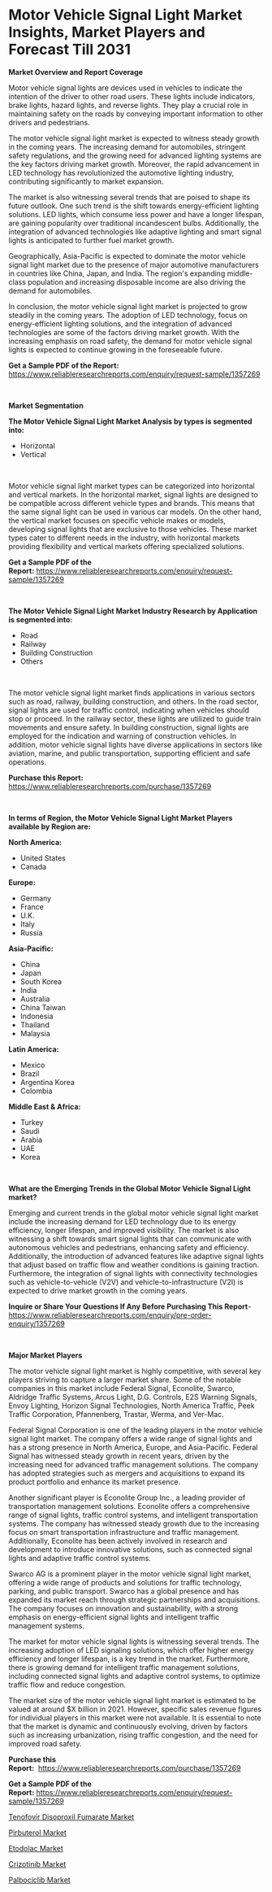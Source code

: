 <p><h1>Motor Vehicle Signal Light Market Insights, Market Players and Forecast Till 2031</h1></p><p><strong>Market Overview and Report Coverage</strong></p>
<p><p>Motor vehicle signal lights are devices used in vehicles to indicate the intention of the driver to other road users. These lights include indicators, brake lights, hazard lights, and reverse lights. They play a crucial role in maintaining safety on the roads by conveying important information to other drivers and pedestrians.</p><p>The motor vehicle signal light market is expected to witness steady growth in the coming years. The increasing demand for automobiles, stringent safety regulations, and the growing need for advanced lighting systems are the key factors driving market growth. Moreover, the rapid advancement in LED technology has revolutionized the automotive lighting industry, contributing significantly to market expansion.</p><p>The market is also witnessing several trends that are poised to shape its future outlook. One such trend is the shift towards energy-efficient lighting solutions. LED lights, which consume less power and have a longer lifespan, are gaining popularity over traditional incandescent bulbs. Additionally, the integration of advanced technologies like adaptive lighting and smart signal lights is anticipated to further fuel market growth.</p><p>Geographically, Asia-Pacific is expected to dominate the motor vehicle signal light market due to the presence of major automotive manufacturers in countries like China, Japan, and India. The region's expanding middle-class population and increasing disposable income are also driving the demand for automobiles.</p><p>In conclusion, the motor vehicle signal light market is projected to grow steadily in the coming years. The adoption of LED technology, focus on energy-efficient lighting solutions, and the integration of advanced technologies are some of the factors driving market growth. With the increasing emphasis on road safety, the demand for motor vehicle signal lights is expected to continue growing in the foreseeable future.</p></p>
<p><strong>Get a Sample PDF of the Report:</strong> <a href="https://www.reliableresearchreports.com/enquiry/request-sample/1357269">https://www.reliableresearchreports.com/enquiry/request-sample/1357269</a></p>
<p>&nbsp;</p>
<p><strong>Market Segmentation</strong></p>
<p><strong>The Motor Vehicle Signal Light Market Analysis by types is segmented into:</strong></p>
<p><ul><li>Horizontal</li><li>Vertical</li></ul></p>
<p>&nbsp;</p>
<p><p>Motor vehicle signal light market types can be categorized into horizontal and vertical markets. In the horizontal market, signal lights are designed to be compatible across different vehicle types and brands. This means that the same signal light can be used in various car models. On the other hand, the vertical market focuses on specific vehicle makes or models, developing signal lights that are exclusive to those vehicles. These market types cater to different needs in the industry, with horizontal markets providing flexibility and vertical markets offering specialized solutions.</p></p>
<p><strong>Get a Sample PDF of the Report:</strong>&nbsp;<a href="https://www.reliableresearchreports.com/enquiry/request-sample/1357269">https://www.reliableresearchreports.com/enquiry/request-sample/1357269</a></p>
<p>&nbsp;</p>
<p><strong>The Motor Vehicle Signal Light Market Industry Research by Application is segmented into:</strong></p>
<p><ul><li>Road</li><li>Railway</li><li>Building Construction</li><li>Others</li></ul></p>
<p>&nbsp;</p>
<p><p>The motor vehicle signal light market finds applications in various sectors such as road, railway, building construction, and others. In the road sector, signal lights are used for traffic control, indicating when vehicles should stop or proceed. In the railway sector, these lights are utilized to guide train movements and ensure safety. In building construction, signal lights are employed for the indication and warning of construction vehicles. In addition, motor vehicle signal lights have diverse applications in sectors like aviation, marine, and public transportation, supporting efficient and safe operations.</p></p>
<p><strong>Purchase this Report:</strong>&nbsp; <a href="https://www.reliableresearchreports.com/purchase/1357269">https://www.reliableresearchreports.com/purchase/1357269</a></p>
<p>&nbsp;</p>
<p><strong>In terms of Region, the Motor Vehicle Signal Light Market Players available by Region are:</strong></p>
<p>
    <p> <strong> North America: </strong>
        <ul>
            <li>United States</li>
            <li>Canada</li>
        </ul>
        </p> 
    <p> <strong> Europe: </strong>
        <ul>
            <li>Germany</li>
            <li>France</li>
            <li>U.K.</li>
            <li>Italy</li>
            <li>Russia</li>
        </ul>
        </p> 
    <p> <strong> Asia-Pacific: </strong>
        <ul>
            <li>China</li>
            <li>Japan</li>
            <li>South Korea</li>
            <li>India</li>
            <li>Australia</li>
            <li>China Taiwan</li>
            <li>Indonesia</li>
            <li>Thailand</li>
            <li>Malaysia</li>
        </ul>
        </p> 
    <p> <strong> Latin America: </strong>
        <ul>
            <li>Mexico</li>
            <li>Brazil</li>
            <li>Argentina Korea</li>
            <li>Colombia</li>
        </ul>
        </p> 
    <p> <strong> Middle East & Africa: </strong>
        <ul>
            <li>Turkey</li>
            <li>Saudi</li>
            <li>Arabia</li>
            <li>UAE</li>
            <li>Korea</li>
        </ul>
    </p>
    </p>
<p>&nbsp;</p>
<p><strong>What are the Emerging Trends in the Global Motor Vehicle Signal Light market?</strong></p>
<p><p>Emerging and current trends in the global motor vehicle signal light market include the increasing demand for LED technology due to its energy efficiency, longer lifespan, and improved visibility. The market is also witnessing a shift towards smart signal lights that can communicate with autonomous vehicles and pedestrians, enhancing safety and efficiency. Additionally, the introduction of advanced features like adaptive signal lights that adjust based on traffic flow and weather conditions is gaining traction. Furthermore, the integration of signal lights with connectivity technologies such as vehicle-to-vehicle (V2V) and vehicle-to-infrastructure (V2I) is expected to drive market growth in the coming years.</p></p>
<p><strong>Inquire or Share Your Questions If Any Before Purchasing This Report</strong>- <a href="https://www.reliableresearchreports.com/enquiry/pre-order-enquiry/1357269">https://www.reliableresearchreports.com/enquiry/pre-order-enquiry/1357269</a></p>
<p>&nbsp;</p>
<p><strong>Major Market Players</strong></p>
<p><p>The motor vehicle signal light market is highly competitive, with several key players striving to capture a larger market share. Some of the notable companies in this market include Federal Signal, Econolite, Swarco, Aldridge Traffic Systems, Arcus Light, D.G. Controls, E2S Warning Signals, Envoy Lighting, Horizon Signal Technologies, North America Traffic, Peek Traffic Corporation, Pfannenberg, Trastar, Werma, and Ver-Mac.</p><p>Federal Signal Corporation is one of the leading players in the motor vehicle signal light market. The company offers a wide range of signal lights and has a strong presence in North America, Europe, and Asia-Pacific. Federal Signal has witnessed steady growth in recent years, driven by the increasing need for advanced traffic management solutions. The company has adopted strategies such as mergers and acquisitions to expand its product portfolio and enhance its market presence.</p><p>Another significant player is Econolite Group Inc., a leading provider of transportation management solutions. Econolite offers a comprehensive range of signal lights, traffic control systems, and intelligent transportation systems. The company has witnessed steady growth due to the increasing focus on smart transportation infrastructure and traffic management. Additionally, Econolite has been actively involved in research and development to introduce innovative solutions, such as connected signal lights and adaptive traffic control systems.</p><p>Swarco AG is a prominent player in the motor vehicle signal light market, offering a wide range of products and solutions for traffic technology, parking, and public transport. Swarco has a global presence and has expanded its market reach through strategic partnerships and acquisitions. The company focuses on innovation and sustainability, with a strong emphasis on energy-efficient signal lights and intelligent traffic management systems.</p><p>The market for motor vehicle signal lights is witnessing several trends. The increasing adoption of LED signaling solutions, which offer higher energy efficiency and longer lifespan, is a key trend in the market. Furthermore, there is growing demand for intelligent traffic management solutions, including connected signal lights and adaptive control systems, to optimize traffic flow and reduce congestion.</p><p>The market size of the motor vehicle signal light market is estimated to be valued at around $X billion in 2021. However, specific sales revenue figures for individual players in this market were not available. It is essential to note that the market is dynamic and continuously evolving, driven by factors such as increasing urbanization, rising traffic congestion, and the need for improved road safety.</p></p>
<p><strong>Purchase this Report:</strong>&nbsp;&nbsp;<a href="https://www.reliableresearchreports.com/purchase/1357269">https://www.reliableresearchreports.com/purchase/1357269</a></p>
<p></p>
<p><strong>Get a Sample PDF of the Report:</strong>&nbsp;<a href="https://www.reliableresearchreports.com/enquiry/request-sample/1357269">https://www.reliableresearchreports.com/enquiry/request-sample/1357269</a></p>
<p><p><a href="https://medium.com/@tiannathiel2023/tenofovir-disoproxil-fumarate-market-insight-market-trends-growth-forecasted-from-2023-to-2030-0446ff0b72f3">Tenofovir Disoproxil Fumarate Market</a></p><p><a href="https://medium.com/@tiannathiel2023/pirbuterol-market-size-cagr-trends-2024-2030-adebaeee62e9">Pirbuterol Market</a></p><p><a href="https://medium.com/@tiannathiel2023/etodolac-market-research-report-its-history-and-forecast-2023-to-2030-24bca28b71c6">Etodolac Market</a></p><p><a href="https://medium.com/@tiannathiel2023/crizotinib-market-size-market-outlook-and-market-forecast-2023-to-2030-ce77b7a04cee">Crizotinib Market</a></p><p><a href="https://medium.com/@tiannathiel2023/analyzing-palbociclib-market-global-industry-perspective-and-forecast-2023-to-2030-e82804d90ba9">Palbociclib Market</a></p></p>